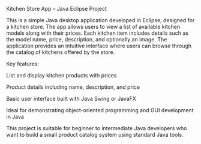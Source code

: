 Kitchen Store App – Java Eclipse Project

This is a simple Java desktop application developed in Eclipse, designed for a kitchen store. The app allows users to view a list of available kitchen models along with their prices. 
Each kitchen item includes details such as the model name, price, description, and optionally an image. The application provides an intuitive interface where users can browse through the catalog of kitchens offered by the store.

Key features:

List and display kitchen products with prices

Product details including name, description, and price

Basic user interface built with Java Swing or JavaFX

Ideal for demonstrating object-oriented programming and GUI development in Java

This project is suitable for beginner to intermediate Java developers who want to build a small product catalog system using standard Java tools.

